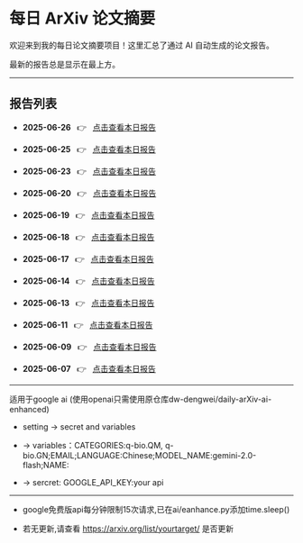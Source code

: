 # 每日 ArXiv 论文摘要

欢迎来到我的每日论文摘要项目！这里汇总了通过 AI 自动生成的论文报告。

最新的报告总是显示在最上方。

---

## 报告列表

- **2025-06-26**  👉  [点击查看本日报告](data/2025-06-26.md)

- **2025-06-25**  👉  [点击查看本日报告](data/2025-06-25.md)

- **2025-06-23**  👉  [点击查看本日报告](data/2025-06-23.md)

- **2025-06-20**  👉  [点击查看本日报告](data/2025-06-20.md)

- **2025-06-19**  👉  [点击查看本日报告](data/2025-06-19.md)

- **2025-06-18**  👉  [点击查看本日报告](data/2025-06-18.md)

- **2025-06-17**  👉  [点击查看本日报告](data/2025-06-17.md)

- **2025-06-14**  👉  [点击查看本日报告](data/2025-06-14.md)

- **2025-06-13**  👉  [点击查看本日报告](data/2025-06-13.md)

- **2025-06-11**  👉  [点击查看本日报告](data/2025-06-11.md)

- **2025-06-09**  👉  [点击查看本日报告](data/2025-06-09.md)

- **2025-06-07**  👉  [点击查看本日报告](data/2025-06-07.md)


---
适用于google ai (使用openai只需使用原仓库dw-dengwei/daily-arXiv-ai-enhanced)
* setting -> secret and variables
  
* -> variables：CATEGORIES:q-bio.QM, q-bio.GN;EMAIL;LANGUAGE:Chinese;MODEL_NAME:gemini-2.0-flash;NAME:

* -> sercret: GOOGLE_API_KEY:your api

---
* google免费版api每分钟限制15次请求,已在ai/eanhance.py添加time.sleep()

* 若无更新,请查看 https://arxiv.org/list/yourtarget/ 是否更新
